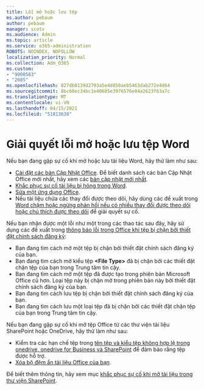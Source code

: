 ```yaml
---
title: Lỗi mở hoặc lưu tệp
ms.author: pebaum
author: pebaum
manager: scotv
ms.audience: Admin
ms.topic: article
ms.service: o365-administration
ROBOTS: NOINDEX, NOFOLLOW
localization_priority: Normal
ms.collection: Adm_O365
ms.custom:
- "9000583"
- "2685"
ms.openlocfilehash: 827db0139d2793a5e4d850aeb5463dab272e4d64
ms.sourcegitcommit: 8bc60ec34bc1e40685e3976576e04a2623f63a7c
ms.translationtype: MT
ms.contentlocale: vi-VN
ms.lasthandoff: 04/15/2021
ms.locfileid: "51813638"
---
```

# <a name="resolve-errors-opening-or-saving-word-files"></a>Giải quyết lỗi mở hoặc lưu tệp Word

Nếu bạn đang gặp sự cố khi mở hoặc lưu tài liệu Word, hãy thử làm như sau:

- [Cài đặt các bản Cập Nhật Office](https://support.office.com/article/2ab296f3-7f03-43a2-8e50-46de917611c5). Để biết danh sách các bản Cập Nhật Office mới nhất, hãy xem các [bản cập nhật mới nhất](https://docs.microsoft.com/officeupdates/office-updates-msi).
- [Khắc phục sự cố tài liệu bị hỏng trong Word](https://docs.microsoft.com/office/troubleshoot/word/damaged-documents-in-word).
- [Sửa một ứng dụng Office](https://support.office.com/Article/Repair-an-Office-application-7821d4b6-7c1d-4205-aa0e-a6b40c5bb88b).
- Nếu tài liệu chứa các thay đổi được theo dõi, hãy dùng các đề xuất trong [Word chậm hoặc ngừng phản hồi nếu có nhiều thay đổi được theo dõi hoặc chú thích được theo dõi](https://docs.microsoft.com/office/troubleshoot/word/word-stops-responding) để giải quyết sự cố.

Nếu bạn nhận được một lỗi như một trong các thao tác sau đây, hãy sử dụng các đề xuất trong [thông báo lỗi trong Office khi tệp bị chặn bởi thiết đặt chính sách đăng ký](https://docs.microsoft.com/office/troubleshoot/settings/file-blocked-in-office):

- Bạn đang tìm cách mở một tệp bị chặn bởi thiết đặt chính sách đăng ký của bạn.
- Bạn đang tìm cách mở kiểu tệp **\<File Type\>** đã bị chặn bởi các thiết đặt chặn tệp của bạn trong Trung tâm tin cậy.
- Bạn đang tìm cách mở một tệp đã được tạo trong phiên bản Microsoft Office cũ hơn. Loại tệp này bị chặn mở trong phiên bản này bởi thiết đặt chính sách đăng ký của bạn.
- Bạn đang tìm cách lưu tệp bị chặn bởi thiết đặt chính sách đăng ký của bạn.
- Bạn đang tìm cách lưu một loại tệp đã bị chặn bởi các thiết đặt chặn tệp của bạn trong Trung tâm tin cậy.

Nếu bạn đang gặp sự cố khi mở tệp Office từ các thư viện tài liệu SharePoint hoặc OneDrive, hãy thử làm như sau:

- Kiểm tra các hạn chế tệp trong [tên tệp và kiểu tệp không hợp lệ trong onedrive, onedrive for Business và SharePoint](https://support.office.com/article/64883a5d-228e-48f5-b3d2-eb39e07630fa) để đảm bảo rằng tệp được hỗ trợ. 
- [Xóa bộ đệm ẩn tài liệu Office của bạn](https://support.office.com/article/b1d3765e-d71b-4bb8-99ca-acd22c42995d
). 

Để biết thêm thông tin, hãy xem mục [khắc phục sự cố khi mở tài liệu trong thư viện SharePoint](https://support.office.com/article/31329fa1-4ad0-47fc-95d8-bb0c5b12a536).